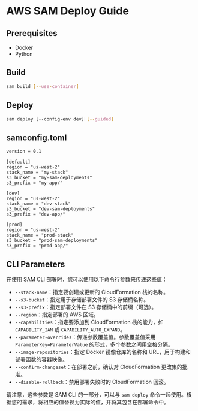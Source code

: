 # AWS SAM Deploy Guide

## Prerequisites

-   Docker
-   Python

## Build

```bash
sam build [--use-container]
```

## Deploy

```bash
sam deploy [--config-env dev] [--guided]
```

## samconfig.toml

```
version = 0.1

[default]
region = "us-west-2"
stack_name = "my-stack"
s3_bucket = "my-sam-deployments"
s3_prefix = "my-app/"

[dev]
region = "us-west-2"
stack_name = "dev-stack"
s3_bucket = "dev-sam-deployments"
s3_prefix = "dev-app/"

[prod]
region = "us-west-2"
stack_name = "prod-stack"
s3_bucket = "prod-sam-deployments"
s3_prefix = "prod-app/"
```

## CLI Parameters

在使用 SAM CLI 部署时，您可以使用以下命令行参数来传递这些值：

-   `--stack-name`：指定要创建或更新的 CloudFormation 栈的名称。
-   `--s3-bucket`：指定用于存储部署文件的 S3 存储桶名称。
-   `--s3-prefix`：指定部署文件在 S3 存储桶中的前缀（可选）。
-   `--region`：指定部署的 AWS 区域。
-   `--capabilities`：指定要添加到 CloudFormation 栈的能力，如 `CAPABILITY_IAM` 或 `CAPABILITY_AUTO_EXPAND`。
-   `--parameter-overrides`：传递参数覆盖值。参数覆盖值采用 `ParameterKey=ParameterValue` 的形式，多个参数之间用空格分隔。
-   `--image-repositories`：指定 Docker 镜像仓库的名称和 URL，用于构建和部署函数的容器映像。
-   `--confirm-changeset`：在部署之前，确认对 CloudFormation 更改集的批准。
-   `--disable-rollback`：禁用部署失败时的 CloudFormation 回滚。

请注意，这些参数是 SAM CLI 的一部分，可以与 `sam deploy` 命令一起使用。根据您的需求，将相应的值替换为实际的值，并将其包含在部署命令中。
